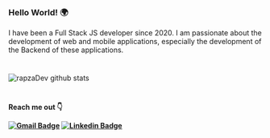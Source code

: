 
<div>

<h3>Hello World! 🌍️</h3>
<p>
I have been a Full Stack JS developer since 2020. I am passionate about the development of web and mobile applications, especially the development of the Backend of these applications.
</p>

#


![rapzaDev github stats](https://github-readme-stats.vercel.app/api?username=rapzaDev&show_icons=true&theme=blueberry)

#

<p><strong>Reach me out 👇️<strong></p>


[![Gmail Badge](https://img.shields.io/badge/-rapzadev@gmail.com-8f1d14?style=flat-square&logo=Gmail&logoColor=white&link=mailto:rapzdev@gmail.com)](mailto:rapzdev@gmail.com)
[![Linkedin Badge](https://img.shields.io/badge/-rapzaDev-0900c3?style=flat-square&logo=Linkedin&logoColor=white&link=https://www.linkedin.com/in/rapzadev/)](https://www.linkedin.com/in/rapzadev/) 

</div>
